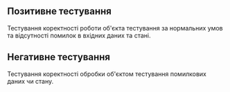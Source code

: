## Позитивне тестування

Тестування коректності роботи об'єкта тестування за нормальних умов та відсутності помилок в вхідних даних та стані.

## Негативне тестування

Тестування коректності обробки об'єктом тестування помилкових даних чи стану.
